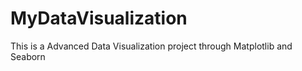 # MyDataVisualization
This is a Advanced Data Visualization project through Matplotlib and Seaborn 
